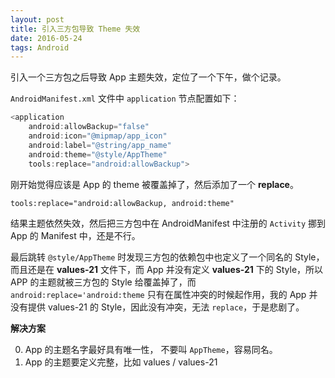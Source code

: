 ```yaml
---
layout: post
title: 引入三方包导致 Theme 失效
date: 2016-05-24
tags: Android
---
```


引入一个三方包之后导致 App 主题失效，定位了一个下午，做个记录。

<!-- more -->

`AndroidManifest.xml` 文件中 `application` 节点配置如下：

```java
<application
    android:allowBackup="false"
    android:icon="@mipmap/app_icon"
    android:label="@string/app_name"
    android:theme="@style/AppTheme"
    tools:replace="android:allowBackup">
```

刚开始觉得应该是 App 的 theme 被覆盖掉了，然后添加了一个 **replace**。

```xml
tools:replace="android:allowBackup, android:theme"
```

结果主题依然失效，然后把三方包中在 AndroidManifest 中注册的 `Activity` 挪到 App 的 Manifest 中，还是不行。

最后跳转 `@style/AppTheme` 时发现三方包的依赖包中也定义了一个同名的 Style，而且还是在 **values-21** 文件下，而 App 并没有定义 **values-21** 下的 Style，所以 APP 的主题就被三方包的 Style 给覆盖掉了，而 `android:replace='android:theme` 只有在属性冲突的时候起作用，我的 App 并没有提供 values-21 的 Style，因此没有冲突，无法 `replace`，于是悲剧了。

__解决方案__

0. App 的主题名字最好具有唯一性， 不要叫 `AppTheme`，容易同名。
0. App 的主题要定义完整，比如 values / values-21
